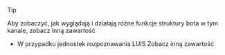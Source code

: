 > [!TIP]
> Aby zobaczyć, jak wyglądają i działają różne funkcje struktury bota w tym kanale, zobacz inną zawartość
 - W przypadku jednostek rozpoznawania LUIS Zobacz inną zawartość
